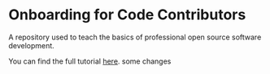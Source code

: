 # Onboarding for Code Contributors
A repository used to teach the basics of professional open source software development.

You can find the full tutorial [here](https://github.com/AutoResearch/contributor-onboarding/blob/main/docs/index.md).
some changes
